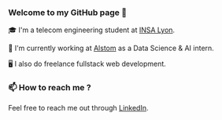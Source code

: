 ### Welcome to my GitHub page 👋
🎓 I'm a telecom engineering student at [INSA Lyon](https://www.insa-lyon.fr). 

🚅 I'm currently working at [Alstom](https://www.alstom.com) as a Data Science & AI intern.

🖥️ I also do freelance fullstack web development.

### 📫 How to reach me ?
Feel free to reach me out through [LinkedIn](https://www.linkedin.com/in/nicolas-levrard-6b65b51a9/).
